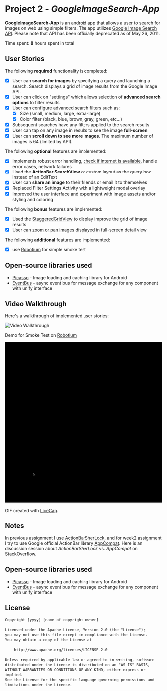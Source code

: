 # Project 2 - *GoogleImageSearch-App*

**GoogleImageSearch-App** is an android app that allows a user to search for images on web using simple filters. The app utilizes [Google Image Search API](https://developers.google.com/image-search/). Please note that API has been officially deprecated as of May 26, 2011.

Time spent: **8** hours spent in total

## User Stories

The following **required** functionality is completed:

* [x] User can **search for images** by specifying a query and launching a search. Search displays a grid of image results from the Google Image API.
* [x] User can click on "settings" which allows selection of **advanced search options** to filter results
* [x] User can configure advanced search filters such as:
  * [x] Size (small, medium, large, extra-large)
  * [x] Color filter (black, blue, brown, gray, green, etc...)
* [x] Subsequent searches have any filters applied to the search results
* [x] User can tap on any image in results to see the image **full-screen**
* [x] User can **scroll down to see more images**. The maximum number of images is 64 (limited by API).

The following **optional** features are implemented:

* [x] Implements robust error handling, [check if internet is available](http://guides.codepath.com/android/Sending-and-Managing-Network-Requests#checking-for-network-connectivity), handle error cases, network failures
* [x] Used the **ActionBar SearchView** or custom layout as the query box instead of an EditText
* [x] User can **share an image** to their friends or email it to themselves
* [x] Replaced Filter Settings Activity with a lightweight modal overlay
* [x] Improved the user interface and experiment with image assets and/or styling and coloring

The following **bonus** features are implemented:

* [x] Used the [StaggeredGridView](https://github.com/f-barth/AndroidStaggeredGrid) to display improve the grid of image results
* [x] User can [zoom or pan images](https://github.com/MikeOrtiz/TouchImageView) displayed in full-screen detail view

The following **additional** features are implemented:

* [x] use [Robotium](https://code.google.com/p/robotium/) for simple smoke test

## Open-source libraries used
- [Picasso](http://square.github.io/picasso/) - Image loading and caching library for Android
- [EventBus](http://greenrobot.github.io/EventBus/) - async event bus for message exchange for any component with unify interface

## Video Walkthrough

Here's a walkthrough of implemented user stories:


<img src='./demo.gif' title='Video Walkthrough' width='' alt='Video Walkthrough' />

Demo for Smoke Test on [Robotium](https://code.google.com/p/robotium/)

<img src='./demo_smoketest.gif' title='Video Walkthrough' width='' alt='Video Walkthrough' />

GIF created with [LiceCap](http://www.cockos.com/licecap/).

## Notes

In previous assignment I use [ActionBarSherLock](http://actionbarsherlock.com/), and for week2 assignment I try to use Google official ActionBar library [AppCompat](https://developer.android.com/intl/ko/tools/support-library/features.html#v7-appcompat). Here is an discussion session about *ActionBarSherLock* vs. *AppCompat* on StackOverflow.

## Open-source libraries used

- [Picasso](http://square.github.io/picasso/) - Image loading and caching library for Android
- [EventBus](http://greenrobot.github.io/EventBus/) - async event bus for message exchange for any component with unify interface

## License

    Copyright [yyyy] [name of copyright owner]

    Licensed under the Apache License, Version 2.0 (the "License");
    you may not use this file except in compliance with the License.
    You may obtain a copy of the License at

        http://www.apache.org/licenses/LICENSE-2.0

    Unless required by applicable law or agreed to in writing, software
    distributed under the License is distributed on an "AS IS" BASIS,
    WITHOUT WARRANTIES OR CONDITIONS OF ANY KIND, either express or implied.
    See the License for the specific language governing permissions and
    limitations under the License.
